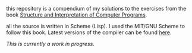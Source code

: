 this repository is a compendium of my solutions to the exercises from the book [Structure and Interpretation of Computer Programs](https://mitpress.mit.edu/sicp/full-text/book/book.html).

all the source is written in Scheme (Lisp). I used the MIT/GNU Scheme to follow this book. Latest versions of the compiler can be found [here](https://www.gnu.org/software/mit-scheme/).




*This is currently a work in progress.*